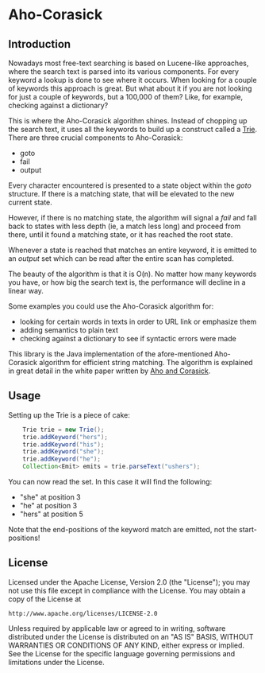 Aho-Corasick
============

Introduction
------------
Nowadays most free-text searching is based on Lucene-like approaches, where the search text is parsed into its
various components. For every keyword a lookup is done to see where it occurs. When looking for a couple of keywords
this approach is great. But what about it if you are not looking for just a couple of keywords, but a 100,000 of
them? Like, for example, checking against a dictionary?

This is where the Aho-Corasick algorithm shines. Instead of chopping up the search text, it uses all the keywords
to build up a construct called a [Trie](http://en.wikipedia.org/wiki/Trie). There are three crucial components
to Aho-Corasick:
* goto
* fail
* output

Every character encountered is presented to a state object within the *goto* structure. If there is a matching state,
that will be elevated to the new current state.

However, if there is no matching state, the algorithm will signal a *fail* and fall back to states with less depth
(ie, a match less long) and proceed from there, until it found a matching state, or it has reached the root state.

Whenever a state is reached that matches an entire keyword, it is emitted to an *output* set which can be read after
the entire scan has completed.

The beauty of the algorithm is that it is O(n). No matter how many keywords you have, or how big the search text is,
the performance will decline in a linear way.

Some examples you could use the Aho-Corasick algorithm for:
* looking for certain words in texts in order to URL link or emphasize them
* adding semantics to plain text
* checking against a dictionary to see if syntactic errors were made

This library is the Java implementation of the afore-mentioned Aho-Corasick algorithm for efficient string matching.
The algorithm is explained in great detail in the white paper written by
[Aho and Corasick](ftp://163.13.200.222/assistant/bearhero/prog/%A8%E4%A5%A6/ac_bm.pdf).

Usage
-----
Setting up the Trie is a piece of cake:
```java
    Trie trie = new Trie();
    trie.addKeyword("hers");
    trie.addKeyword("his");
    trie.addKeyword("she");
    trie.addKeyword("he");
    Collection<Emit> emits = trie.parseText("ushers");
```

You can now read the set. In this case it will find the following:
* "she" at position 3
* "he" at position 3
* "hers" at position 5

Note that the end-positions of the keyword match are emitted, not the start-positions!

License
-------
   Licensed under the Apache License, Version 2.0 (the "License");
   you may not use this file except in compliance with the License.
   You may obtain a copy of the License at

	http://www.apache.org/licenses/LICENSE-2.0

   Unless required by applicable law or agreed to in writing, software
   distributed under the License is distributed on an "AS IS" BASIS,
   WITHOUT WARRANTIES OR CONDITIONS OF ANY KIND, either express or implied.
   See the License for the specific language governing permissions and
   limitations under the License.
